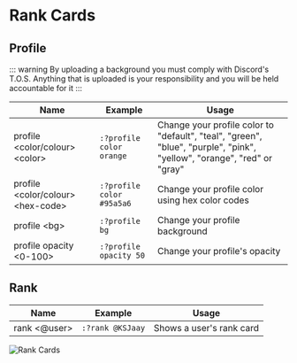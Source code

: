 # Rank Cards

## Profile

::: warning
By uploading a background you must comply with Discord's T.O.S. Anything that is uploaded is your responsibility and you will be held accountable for it
:::

| Name                                              | Example                   | Usage                                                                                                                  |
| ------------------------------------------------- | ------------------------- | ---------------------------------------------------------------------------------------------------------------------- |
| profile &#60;color/colour&#62; &#60;color&#62;    | `:?profile color orange`  | Change your profile color to "default", "teal", "green", "blue", "purple", "pink", "yellow", "orange", "red" or "gray" |
| profile &#60;color/colour&#62; &#60;hex-code&#62; | `:?profile color #95a5a6` | Change your profile color using hex color codes                                                                        |
| profile &#60;bg&#62;                              | `:?profile bg`            | Change your profile background                                                                                         |
| profile opacity &#60;0-100&#62;                   | `:?profile opacity 50`    | Change your profile's opacity                                                                                          |

## Rank

| Name                 | Example          | Usage                    |
| -------------------- | ---------------- | ------------------------ |
| rank &#60;@user&#62; | `:?rank @KSJaay` | Shows a user's rank card |

![Rank Cards](/rank.png)
